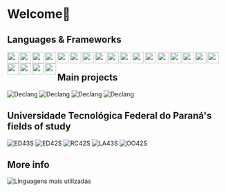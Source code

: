 # Welcome👋

## Languages & Frameworks

<img width="26px" align="left" src="https://cdn.jsdelivr.net/gh/devicons/devicon@latest/icons/javascript/javascript-original.svg" />
<img width="26px" align="left" src="https://cdn.jsdelivr.net/gh/devicons/devicon@latest/icons/typescript/typescript-original.svg" />
<img width="26px" align="left" src="https://cdn.jsdelivr.net/gh/devicons/devicon@latest/icons/html5/html5-original.svg" />
<img width="26px" align="left" src="https://cdn.jsdelivr.net/gh/devicons/devicon@latest/icons/css3/css3-original.svg" />
<img width="26px" align="left" src="https://cdn.jsdelivr.net/gh/devicons/devicon@latest/icons/npm/npm-original-wordmark.svg" />
<img width="26px" align="left" src="https://cdn.jsdelivr.net/gh/devicons/devicon@latest/icons/sass/sass-original.svg" />
<img width="26px" align="left" src="https://cdn.jsdelivr.net/gh/devicons/devicon@latest/icons/angular/angular-original.svg" />
<img width="26px" align="left" src="https://cdn.jsdelivr.net/gh/devicons/devicon@latest/icons/java/java-original.svg" />
<img width="26px" align="left" src="https://cdn.jsdelivr.net/gh/devicons/devicon@latest/icons/quarkus/quarkus-original.svg" />
<img width="26px" align="left" src="https://cdn.jsdelivr.net/gh/devicons/devicon@latest/icons/hibernate/hibernate-original.svg" />
<img width="26px" align="left" src="https://cdn.jsdelivr.net/gh/devicons/devicon@latest/icons/postgresql/postgresql-original.svg" />
<img width="26px" align="left" src="https://cdn.jsdelivr.net/gh/devicons/devicon@latest/icons/microsoftsqlserver/microsoftsqlserver-original.svg" />
<img width="26px" align="left" src="https://cdn.jsdelivr.net/gh/devicons/devicon@latest/icons/git/git-original.svg" />
<img width="26px" align="left" src="https://cdn.jsdelivr.net/gh/devicons/devicon@latest/icons/gitlab/gitlab-original.svg" />
<img width="26px" align="left" src="https://cdn.jsdelivr.net/gh/devicons/devicon@latest/icons/github/github-original.svg" />
<img width="26px" align="left" src="https://cdn.jsdelivr.net/gh/devicons/devicon@latest/icons/jenkins/jenkins-original.svg" />
<img width="26px" align="left" src="https://cdn.jsdelivr.net/gh/devicons/devicon@latest/icons/docker/docker-original.svg" />
<img width="26px" align="left" src="https://cdn.jsdelivr.net/gh/devicons/devicon@latest/icons/googlecloud/googlecloud-original.svg" />
<img width="26px" align="left" src="https://cdn.jsdelivr.net/gh/devicons/devicon@latest/icons/amazonwebservices/amazonwebservices-original-wordmark.svg" />
<img width="26px" align="left" src="https://cdn.jsdelivr.net/gh/devicons/devicon@latest/icons/c/c-original.svg" />
<img width="26px" align="left" src="https://cdn.jsdelivr.net/gh/devicons/devicon@latest/icons/linux/linux-original.svg" />

<br />

## Main projects

![Declang](https://github-readme-stats.vercel.app/api/pin/?username=andreytondo&repo=declang&theme=dark)
![Declang](https://github-readme-stats.vercel.app/api/pin/?username=andreytondo&repo=kanby&theme=dark)
![Declang](https://github-readme-stats.vercel.app/api/pin/?username=andreytondo&repo=design-patterns&theme=dark)
![Declang](https://github-readme-stats.vercel.app/api/pin/?username=andreytondo&repo=assiste-logo&theme=dark)

## Universidade Tecnológica Federal do Paraná's fields of study
![ED43S](https://github-readme-stats.vercel.app/api/pin/?username=andreytondo&repo=ED43S&theme=dark)
![ED42S](https://github-readme-stats.vercel.app/api/pin/?username=andreytondo&repo=ED42S&theme=dark)
![RC42S](https://github-readme-stats.vercel.app/api/pin/?username=andreytondo&repo=RC42S&theme=dark)
![LA43S](https://github-readme-stats.vercel.app/api/pin/?username=andreytondo&repo=LA43S&theme=dark)
![OO42S](https://github-readme-stats.vercel.app/api/pin/?username=andreytondo&repo=OO42S&theme=dark)


## More info

![Linguagens mais utilizadas](https://github-readme-stats.vercel.app/api/top-langs/?username=andreytondo&layout=compact&theme=dark&locale=pt-BR)
